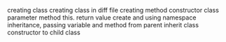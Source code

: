 creating class
creating class in diff file
creating method
constructor class
parameter method
this. return value
create and using namespace
inheritance, passing variable and method from parent
inherit class constructor to child class